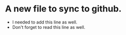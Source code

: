 # A new file to sync to github. 
- I needed to add this line as well. 
- Don't forget to read this line as well. 
